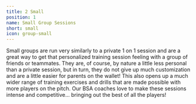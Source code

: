 ```yaml
---
title: 2 Small
position: 1
name: Small Group Sessions
short: small
icon: group-small
---
```


Small groups are run very similarly to a private 1 on 1 session and are a great way to get that personalized training session feeling with a group of friends or teammates. They are, of course, by nature a little less personal than a private session, but in turn, they do not give up much customization and are a little easier for parents on the wallet! This also opens up a much wider range of training exercises and drills that are made possible with more players on the pitch. Our BSA coaches love to make these sessions intense and competitive… bringing out the best of all the players!
